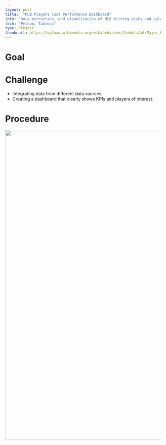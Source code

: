 ```yaml
---
layout: post
title:  "MLB Players Cost Performance Dashboard"
info: "Data extraction, and visualization of MLB hitting stats and salary data."
tech: "Python, Tableau"
type: Project
thumbnail: https://upload.wikimedia.org/wikipedia/en/thumb/a/a6/Major_League_Baseball_logo.svg/1200px-Major_League_Baseball_logo.svg.png
---
```


# Goal


# Challenge
- Integrating data from different data sources. 
- Creating a dashboard that clearly shows KPIs and players of interest. 


# Procedure



<img src="https://i.imgur.com/HnsNDRb.png" width=1000>
